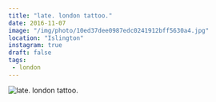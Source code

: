 ```yaml
---
title: "late. london tattoo."
date: 2016-11-07
image: "/img/photo/10ed37dee0987edc0241912bff5630a4.jpg"
location: "Islington"
instagram: true
draft: false
tags:
 - london
---
```


![late. london tattoo.](/img/photo/10ed37dee0987edc0241912bff5630a4.jpg)
